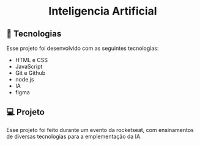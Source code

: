 <h1 align="center"> Inteligencia Artificial </h1>

## 🚀 Tecnologias

Esse projeto foi desenvolvido com as seguintes tecnologias:

- HTML e CSS
- JavaScript
- Git e Github
- node.js
- IA
- figma

## 💻 Projeto

 Esse projeto foi feito durante um evento da rocketseat, com ensinamentos de diversas tecnologias para a emplementação da IA.

